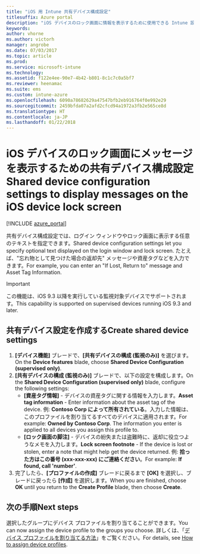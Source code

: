 ```yaml
---
title: "iOS 用 Intune 共有デバイス構成設定"
titlesuffix: Azure portal
description: "iOS デバイスのロック画面に情報を表示するために使用できる Intune 設定について説明します。\""
keywords: 
author: vhorne
ms.author: victorh
manager: angrobe
ms.date: 07/03/2017
ms.topic: article
ms.prod: 
ms.service: microsoft-intune
ms.technology: 
ms.assetid: f122e4ee-90e7-4b42-b801-8c1c7c0a5bf7
ms.reviewer: heenamac
ms.suite: ems
ms.custom: intune-azure
ms.openlocfilehash: 6090a78682629a47547bfb2eb916764f0e992e29
ms.sourcegitcommit: 2459bfda07a2afd2cfcd94a1972a3fb2e565ce8d
ms.translationtype: HT
ms.contentlocale: ja-JP
ms.lasthandoff: 01/22/2018
---
```

# <a name="shared-device-configuration-settings-to-display-messages-on-the-ios-device-lock-screen"></a><span data-ttu-id="30302-103">iOS デバイスのロック画面にメッセージを表示するための共有デバイス構成設定</span><span class="sxs-lookup"><span data-stu-id="30302-103">Shared device configuration settings to display messages on the iOS device lock screen</span></span>

[!INCLUDE [azure_portal](./includes/azure_portal.md)]

<span data-ttu-id="30302-104">共有デバイス構成設定では、ログイン ウィンドウやロック画面に表示する任意のテキストを指定できます。</span><span class="sxs-lookup"><span data-stu-id="30302-104">Shared device configuration settings let you specify optional text displayed on the login window and lock screen.</span></span> <span data-ttu-id="30302-105">たとえば、"忘れ物として見つけた場合の返却先" メッセージや資産タグなどを入力できます。</span><span class="sxs-lookup"><span data-stu-id="30302-105">For example, you can enter an "If Lost, Return to" message and Asset Tag Information.</span></span> 

>[!IMPORTANT]
> <span data-ttu-id="30302-106">この機能は、iOS 9.3 以降を実行している監視対象デバイスでサポートされます。</span><span class="sxs-lookup"><span data-stu-id="30302-106">This capability is supported on supervised devices running iOS 9.3 and later.</span></span>

## <a name="create-shared-device-settings"></a><span data-ttu-id="30302-107">共有デバイス設定を作成する</span><span class="sxs-lookup"><span data-stu-id="30302-107">Create shared device settings</span></span>

1. <span data-ttu-id="30302-108">**[デバイス機能]** ブレードで、**[共有デバイスの構成 (監視のみ)]** を選びます。</span><span class="sxs-lookup"><span data-stu-id="30302-108">On the **Device features** blade, choose **Shared Device Configuration (supervised only)**.</span></span>
2. <span data-ttu-id="30302-109">**[共有デバイスの構成 (監視のみ)]** ブレードで、以下の設定を構成します。</span><span class="sxs-lookup"><span data-stu-id="30302-109">On the **Shared Device Configuration (supervised only)** blade, configure the following settings:</span></span>
    - <span data-ttu-id="30302-110">**[資産タグ情報]** - デバイスの資産タグに関する情報を入力します。</span><span class="sxs-lookup"><span data-stu-id="30302-110">**Asset tag information** - Enter information about the asset tag of the device.</span></span> <span data-ttu-id="30302-111">例: **Contoso Corp によって所有されている**。入力した情報は、このプロファイルを割り当てるすべてのデバイスに適用されます。</span><span class="sxs-lookup"><span data-stu-id="30302-111">For example: **Owned by Contoso Corp**. The information you enter is applied to all devices you assign this profile to.</span></span>
    - <span data-ttu-id="30302-112">**[ロック画面の脚注]** - デバイスの紛失または盗難時に、返却に役立つようなメモを入力します。</span><span class="sxs-lookup"><span data-stu-id="30302-112">**Lock screen footnote** - If the device is lost or stolen, enter a note that might help get the device returned.</span></span> <span data-ttu-id="30302-113">例: **拾った方はこの番号 (xxx-xxx-xxx) にご連絡ください**。</span><span class="sxs-lookup"><span data-stu-id="30302-113">For example: **If found, call 'number'**.</span></span>
3. <span data-ttu-id="30302-114">完了したら、**[プロファイルの作成]** ブレードに戻るまで **[OK]** を選択し、ブレードに戻ったら **[作成]** を選択します。</span><span class="sxs-lookup"><span data-stu-id="30302-114">When you are finished, choose **OK** until you return to the **Create Profile** blade, then choose **Create**.</span></span> 


## <a name="next-steps"></a><span data-ttu-id="30302-115">次の手順</span><span class="sxs-lookup"><span data-stu-id="30302-115">Next steps</span></span>

<span data-ttu-id="30302-116">選択したグループにデバイス プロファイルを割り当てることができます。</span><span class="sxs-lookup"><span data-stu-id="30302-116">You can now assign the device profile to the groups you choose.</span></span> <span data-ttu-id="30302-117">詳しくは、「[デバイス プロファイルを割り当てる方法](device-profile-assign.md)」をご覧ください。</span><span class="sxs-lookup"><span data-stu-id="30302-117">For details, see [How to assign device profiles](device-profile-assign.md).</span></span>
